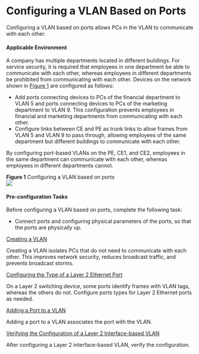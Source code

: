 Configuring a VLAN Based on Ports
=================================

Configuring a VLAN based on ports allows PCs in the VLAN to communicate with each other.

#### Applicable Environment

A company has multiple departments located in different buildings. For service security, it is required that employees in one department be able to communicate with each other, whereas employees in different departments be prohibited from communicating with each other. Devices on the network shown in [Figure 1](#EN-US_TASK_0172363083__fig_dc_vrp_vlan_cfg_000401) are configured as follows:

* Add ports connecting devices to PCs of the financial department to VLAN 5 and ports connecting devices to PCs of the marketing department to VLAN 9. This configuration prevents employees in financial and marketing departments from communicating with each other.
* Configure links between CE and PE as trunk links to allow frames from VLAN 5 and VLAN 9 to pass through, allowing employees of the same department but different buildings to communicate with each other.

By configuring port-based VLANs on the PE, CE1, and CE2, employees in the same department can communicate with each other, whereas employees in different departments cannot.

**Figure 1** Configuring a VLAN based on ports  
![](images/fig_dc_vrp_vlan_cfg_000401.png)
#### Pre-configuration Tasks

Before configuring a VLAN based on ports, complete the following task:

* Connect ports and configuring physical parameters of the ports, so that the ports are physically up.


[Creating a VLAN](../../../../software/nev8r10_vrpv8r16/user/vrp/dc_vrp_vlan_cfg_0006.html)

Creating a VLAN isolates PCs that do not need to communicate with each other. This improves network security, reduces broadcast traffic, and prevents broadcast storms.

[Configuring the Type of a Layer 2 Ethernet Port](../../../../software/nev8r10_vrpv8r16/user/vrp/dc_vrp_vlan_cfg_0007.html)

On a Layer 2 switching device, some ports identify frames with VLAN tags, whereas the others do not. Configure ports types for Layer 2 Ethernet ports as needed.

[Adding a Port to a VLAN](../../../../software/nev8r10_vrpv8r16/user/vrp/dc_vrp_vlan_cfg_0008.html)

Adding a port to a VLAN associates the port with the VLAN.

[Verifying the Configuration of a Layer 2 Interface-based VLAN](../../../../software/nev8r10_vrpv8r16/user/vrp/dc_vrp_vlan_cfg_0009.html)

After configuring a Layer 2 interface-based VLAN, verify the configuration.